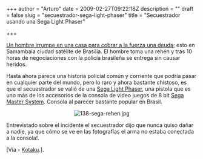 +++
author = "Arturo"
date = 2009-02-27T09:22:18Z
description = ""
draft = false
slug = "secuestrador-sega-light-phaser"
title = "Secuestrador usando una Sega Light Phaser"

+++

<p><a href="http://geek.cl/wp-content/uploads/2009/02/0,,MUL1013075-5598,00-POLICIA+DIVULGA+IMAGENS+DE+RENDICAO+DE+SEQUESTRADOR+NO+DISTRITO+FEDERAL.html">Un hombre irrumpe en una casa para cobrar a la fuerza una deuda</a>; esto en Samambaia ciudad satélite de Brasilia. El hombre toma una rehén y tras 10 horas de negociaciones con la policía brasileña se entrega sin causar heridos.</p>

<p>Hasta ahora parece una historia policial común y corriente que podría pasar en cualquier parte del mundo, pero lo raro y ahora bastante chistoso, es que el secuestrador se valió de una <a href="http://geek.cl/wp-content/uploads/2009/02/Archivo:Sega_light_phaser_01.jpg">Sega Light Phaser</a>, una pistola que es uno más de los accesorios de la consola de video juegos de 8 bit <a href="http://geek.cl/wp-content/uploads/2009/02/Sega_Master_System">Sega Master System</a>. Consola al parecer bastante popular en Brasil.</p>

<p align="center"><img src="http://geeksan.com/wp-content/uploads/import/138-sega-rehen.jpg" alt="138-sega-rehen.jpg" /></p>

<p>Entrevistado sobre el incidente el secuestrador dijo que nunca quiso dañar a nadie, ya que cómo se ve en las fotografías el arma no estaba conectada a la consola!.</p>

<p>[Vía - <a href="http://geek.cl/wp-content/uploads/2009/02/brazilian-man-holds-woman-hostage-for-10-hours-with-a-sega-light-gun">Kotaku</a>.].</p>